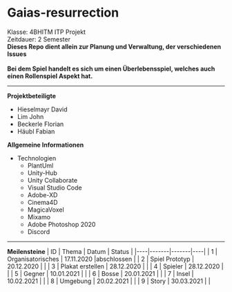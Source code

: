 # Gaias-resurrection
Klasse: 4BHITM ITP Projekt<br>
Zeitdauer: 2 Semester <br>
**Dieses Repo dient allein zur Planung und Verwaltung, der verschiedenen Issues** <br><br>
**Bei dem Spiel handelt es sich um einen Überlebensspiel, welches auch einen Rollenspiel Aspekt hat.**

---

**Projektbeteiligte**
- Hieselmayr David
- Lim John
- Beckerle Florian 
- Häubl Fabian 

**Allgemeine Informationen**
- Technologien 
    - PlantUml 
    - Unity-Hub
    - Unity Collaborate
    - Visual Studio Code 
    - Adobe-XD
    - Cinema4D
    - MagicaVoxel
    - Mixamo 
    - Adobe Photoshop 2020
    - Discord

---
**Meilensteine**
| ID | Thema | Datum | Status |
|----|-------|-------|----|
| 1  | Organisatorisches | 17.11.2020 |abschlossen | 
| 2  | Spiel Prototyp | 20.12.2020 | |
| 3  | Plakat erstellen | 28.12.2020 |  |
| 4  | Spieler | 28.12.2020 |  |
| 5  | Gegner | 10.01.2021 |  |
| 6  | Bosse | 20.01.2021 |  |
| 7  | Insel | 10.02.2021 |  |
| 8  | Umgebung | 20.02.2021 |  |
| 9  | Story | 30.03.2021 | |
